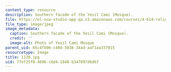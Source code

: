 ```yaml
---
content_type: resource
description: Southern facade of the Yesil Cami (Mosque).
file: https://ol-ocw-studio-app-qa.s3.amazonaws.com/courses/4-614-religious-architecture-and-islamic-cultures-fall-2002/7fef25f04696c6d41848b347897d6db7_1128.jpg
file_type: image/jpeg
image_metadata:
  caption: Southern facade of the Yesil Cami (Mosque).
  credit: ''
  image-alt: Photo of Yesil Cami Mosque
parent_uid: 65c4fb06-c40d-5838-34ad-aaf1aa337015
resourcetype: Image
title: 1128.jpg
uid: 7fef25f0-4696-c6d4-1848-b347897d6db7
---
```

